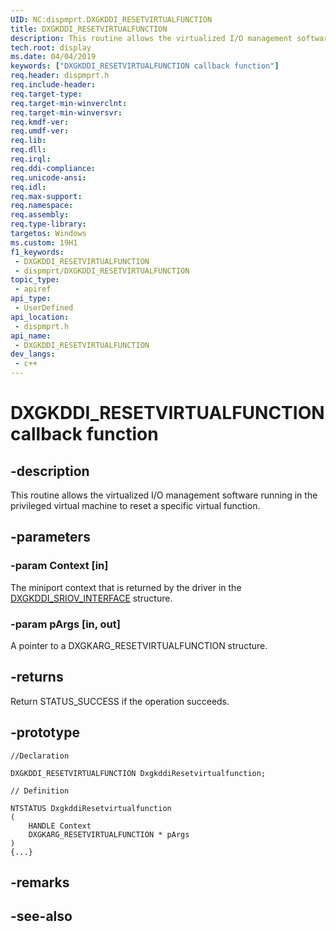 ```yaml
---
UID: NC:dispmprt.DXGKDDI_RESETVIRTUALFUNCTION
title: DXGKDDI_RESETVIRTUALFUNCTION
description: This routine allows the virtualized I/O management software running in the privileged virtual machine to reset a specific virtual function.
tech.root: display
ms.date: 04/04/2019
keywords: ["DXGKDDI_RESETVIRTUALFUNCTION callback function"]
req.header: dispmprt.h
req.include-header: 
req.target-type: 
req.target-min-winverclnt: 
req.target-min-winversvr: 
req.kmdf-ver: 
req.umdf-ver: 
req.lib: 
req.dll: 
req.irql: 
req.ddi-compliance: 
req.unicode-ansi: 
req.idl: 
req.max-support: 
req.namespace: 
req.assembly: 
req.type-library: 
targetos: Windows
ms.custom: 19H1
f1_keywords:
 - DXGKDDI_RESETVIRTUALFUNCTION
 - dispmprt/DXGKDDI_RESETVIRTUALFUNCTION
topic_type:
 - apiref
api_type:
 - UserDefined
api_location:
 - dispmprt.h
api_name:
 - DXGKDDI_RESETVIRTUALFUNCTION
dev_langs:
 - c++
---
```


# DXGKDDI_RESETVIRTUALFUNCTION callback function


## -description

This routine allows the virtualized I/O management software running in the privileged virtual machine to reset a specific virtual function.

## -parameters

### -param Context [in]

The miniport context that is returned by the driver in the [DXGKDDI_SRIOV_INTERFACE](ns-dispmprt-_dxgkddi_sriov_interface.md) structure.

### -param pArgs [in, out]

A pointer to a DXGKARG_RESETVIRTUALFUNCTION structure.

## -returns

Return STATUS_SUCCESS if the operation succeeds.

## -prototype

```
//Declaration

DXGKDDI_RESETVIRTUALFUNCTION DxgkddiResetvirtualfunction; 

// Definition

NTSTATUS DxgkddiResetvirtualfunction 
(
	HANDLE Context
	DXGKARG_RESETVIRTUALFUNCTION * pArgs
)
{...}

```

## -remarks

## -see-also


